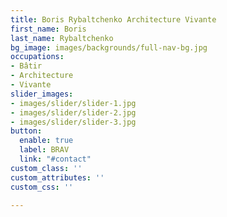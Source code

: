 ```yaml
---
title: Boris Rybaltchenko Architecture Vivante
first_name: Boris
last_name: Rybaltchenko
bg_image: images/backgrounds/full-nav-bg.jpg
occupations:
- Bâtir
- Architecture
- Vivante
slider_images:
- images/slider/slider-1.jpg
- images/slider/slider-2.jpg
- images/slider/slider-3.jpg
button:
  enable: true
  label: BRAV
  link: "#contact"
custom_class: ''
custom_attributes: ''
custom_css: ''

---
```

